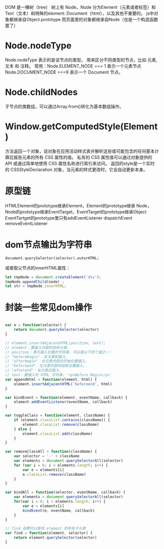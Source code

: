 
DOM 是一棵树（tree）
树上有 Node，Node 分为Element（元素或者标签）和 Text（文本）和特殊的element: Document（html），以及其他不重要的。
js中对象都继承自Object.prototype
而页面里的对象都继承自Node（也是一个构造函数罢了）


# Node.nodeType
Node.nodeType 表示的是该节点的类型。
用来区分不同类型的节点，比如 元素, 文本 和 注释。
常用：Node.ELEMENT_NODE === 1 表示一个元素节点
Node.DOCUMENT_NODE ===9 表示一个 Document 节点。

# Node.childNodes
子节点的类数组，可以通过Array.from()转化为基本数组操作。


# Window.getComputedStyle(Element)
方法返回一个对象，该对象在应用活动样式表并解析这些值可能包含的任何基本计算后报告元素的所有 CSS 属性的值。 私有的 CSS 属性值可以通过对象提供的 API 或通过简单地使用 CSS 属性名称进行索引来访问。
返回的style是一个实时的 CSSStyleDeclaration 对象，当元素的样式更改时，它会自动更新本身。

# 原型链
HTMLElement的prototype继承Element，Element的prototype继承 Node，Node的prototype继承EventTarget，EventTarget的prototype继承Object
 EventTartget的prototype里只有addEventListener dispatchEvent removeEventListener
 
 
 # dom节点输出为字符串
 `document.querySelector(selector).outerHTML;`

或者取父节点的innerHTML属性：
```js
let tmpNode = document.createElement('div');
tmpNode.appendChild(node) ;
let str = tmpNode.innerHTML;
```

 # 封装一些常见dom操作
 
```javascript

var e = function(selector) {
    return document.querySelector(selector)
}

// element.insertAdjacentHTML(position, text);
// element：要插入内容的目标元素。
// position：表示插入位置的字符串，可以是以下四个值之一：
// "beforebegin"：在元素前插入。
// "afterbegin"：在元素内部的开始位置插入。
// "beforeend"：在元素内部的结束位置插入。
// "afterend"：在元素后插入。 
// text：要插入的 HTML 字符串。'<p>Before Begin</p>'
var appendHtml = function(element, html) {
    element.insertAdjacentHTML('beforeend', html)
}

var bindEvent = function(element, eventName, callback) {
    element.addEventListener(eventName, callback)
}

var toggleClass = function(element, className) {
    if (element.classList.contains(className)) {
        element.classList.remove(className)
    } else {
        element.classList.add(className)
    }
}

var removeClassAll = function(className) {
    var selector = '.' + className
    var elements = document.querySelectorAll(selector)
    for (var i = 0; i < elements.length; i++) {
        var e = elements[i]
        e.classList.remove(className)
    }
}

var bindAll = function(selector, eventName, callback) {
    var elements = document.querySelectorAll(selector)
    for(var i = 0; i < elements.length; i++) {
        var e = elements[i]
        bindEvent(e, eventName, callback)
    }
}

// find 函数可以查找 element 的所有子元素
var find = function(element, selector) {
    return element.querySelector(selector)
}

```